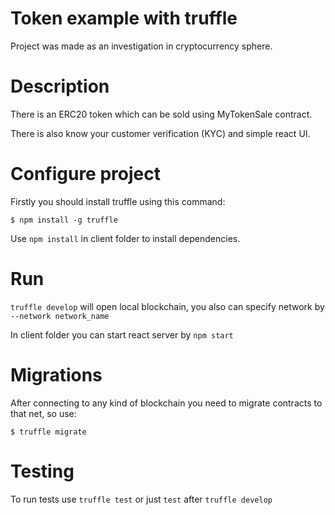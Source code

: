 # Token example with truffle

Project was made as an investigation in cryptocurrency sphere.

# Description

There is an ERC20 token which can be sold using MyTokenSale contract. 

There is also know your customer verification (KYC) and simple react UI.

# Configure project
Firstly you should install truffle using this command:
```
$ npm install -g truffle
```
Use `npm install` in client folder to install dependencies.

# Run
`truffle develop` will open local blockchain, you also can specify network by `--network network_name`

In client folder you can start react server by `npm start`

# Migrations
After connecting to any kind of blockchain you need to migrate contracts to that net, so use:
```
$ truffle migrate
```

# Testing

To run tests use `truffle test` or just `test` after `truffle develop`
